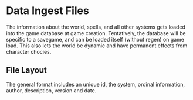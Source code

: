 # Data Ingest Files

The information about the world, spells, and all other systems gets loaded into the game database at game creation. Tentatively, the database will be specific to a savegame, and can be loaded itself (without regen) on game load. This also lets the world be dynamic and have permanent effects from character chocies.

## File Layout

The general format includes an unique id, the system, ordinal information, author, description, version and date.

```rust

```